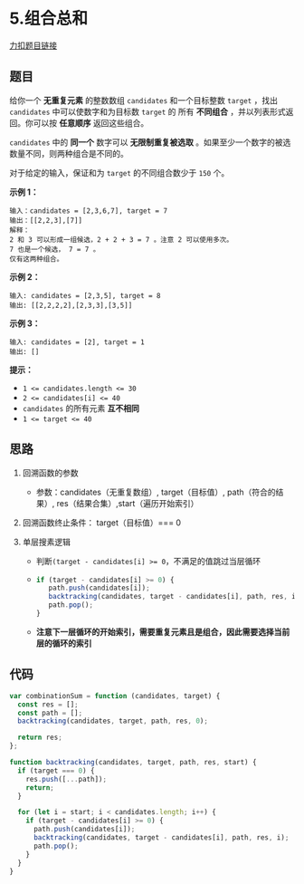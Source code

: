 # 5.组合总和

[力扣题目链接](https://leetcode.cn/problems/combination-sum/)

## 题目

给你一个 **无重复元素** 的整数数组 `candidates` 和一个目标整数 `target` ，找出 `candidates` 中可以使数字和为目标数 `target` 的 所有 **不同组合** ，并以列表形式返回。你可以按 **任意顺序** 返回这些组合。

`candidates` 中的 **同一个** 数字可以 **无限制重复被选取** 。如果至少一个数字的被选数量不同，则两种组合是不同的。 

对于给定的输入，保证和为 `target` 的不同组合数少于 `150` 个。

 

**示例 1：**

```
输入：candidates = [2,3,6,7], target = 7
输出：[[2,2,3],[7]]
解释：
2 和 3 可以形成一组候选，2 + 2 + 3 = 7 。注意 2 可以使用多次。
7 也是一个候选， 7 = 7 。
仅有这两种组合。
```

**示例 2：**

```
输入: candidates = [2,3,5], target = 8
输出: [[2,2,2,2],[2,3,3],[3,5]]
```

**示例 3：**

```
输入: candidates = [2], target = 1
输出: []
```

 

**提示：**

- `1 <= candidates.length <= 30`
- `2 <= candidates[i] <= 40`
- `candidates` 的所有元素 **互不相同**
- `1 <= target <= 40`

## 思路

1. 回溯函数的参数

   - 参数：candidates（无重复数组）, target（目标值）, path（符合的结果）, res（结果合集）,start（遍历开始索引） 

2. 回溯函数终止条件： target（目标值）=== 0

3. 单层搜素逻辑

   - 判断`(target - candidates[i] >= 0`，不满足的值跳过当层循环

   - ~~~js
     if (target - candidates[i] >= 0) {
        path.push(candidates[i]);
        backtracking(candidates, target - candidates[i], path, res, i);
        path.pop();
     }
     ~~~

   - **注意下一层循环的开始索引，需要重复元素且是组合，因此需要选择当前层的循环的索引**

## 代码

~~~js
var combinationSum = function (candidates, target) {
  const res = [];
  const path = [];
  backtracking(candidates, target, path, res, 0);

  return res;
};

function backtracking(candidates, target, path, res, start) {
  if (target === 0) {
    res.push([...path]);
    return;
  }

  for (let i = start; i < candidates.length; i++) {
    if (target - candidates[i] >= 0) {
      path.push(candidates[i]);
      backtracking(candidates, target - candidates[i], path, res, i);
      path.pop();
    }
  }
}
~~~

